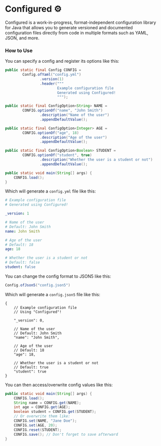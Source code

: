 # Configured ⚙️
Configured is a work-in-progress, format-independent configuration library for Java that allows you to generate 
versioned and documented configuration files directly from code in multiple formats such as YAML, JSON, and more.

### How to Use
You can specify a config and register its options like this:
```java
public static final Config CONFIG = 
        Config.ofYaml("config.yml")
                .version(1)
                .header("""
                        Example configuration file
                        Generated using Configured!
                        """);

public static final ConfigOption<String> NAME = 
        CONFIG.optionOf("name", "John Smith")
                .description("Name of the user")
                .appendDefaultValue();

public static final ConfigOption<Integer> AGE =
        CONFIG.optionOf("age", 18)
                .description("Age of the user")
                .appendDefaultValue();

public static final ConfigOption<Boolean> STUDENT =
        CONFIG.optionOf("student", true)
                .description("Whether the user is a student or not")
                .appendDefaultValue();

public static void main(String[] args) {
    CONFIG.load();
}
```
Which will generate a `config.yml` file like this:
```yaml
# Example configuration file
# Generated using Configured!

_version: 1

# Name of the user
# Default: John Smith
name: John Smith

# Age of the user
# Default: 18
age: 18

# Whether the user is a student or not
# Default: false
student: false
```
You can change the config format to JSON5 like this:
```java
Config.ofJson5("config.json5")
```
Which will generate a `config.json5` file like this:
```json5
{
	// Example configuration file
	// Using "Configured"!

	"_version": 0,

	// Name of the user
	// Default: John Smith
	"name": "John Smith",

	// Age of the user
	// Default: 18
	"age": 18,

	// Whether the user is a student or not
	// Default: true
	"student": true
}
```
You can then access/overwrite config values like this:
```java
public static void main(String[] args) {
    CONFIG.load();
    String name = CONFIG.get(NAME);
    int age = CONFIG.get(AGE);
    boolean student = CONFIG.get(STUDENT);
    // Or overwrite them like:
    CONFIG.set(NAME, "Jane Doe");
    CONFIG.set(AGE, 20);
    CONFIG.reset(STUDENT);
    CONFIG.save(); // Don't forget to save afterward
}
```